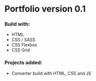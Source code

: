 # Portfolio version 0.1

### Build with:

* HTML
* CSS / SASS
* CSS Flexbox
* CSS Grid

### Projects added:

* Converter build with HTML, CSS and JS